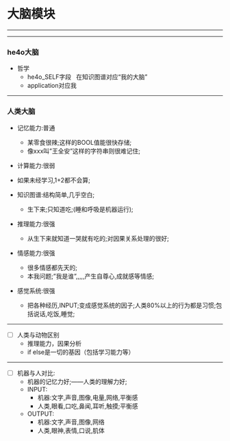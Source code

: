 # 大脑模块
***
***

### he4o大脑
- 哲学
	- he4o_SELF字段   在知识图谱对应“我的大脑”
	- application对应我

	

***

### 人类大脑

- 记忆能力:普通
	- 某零食很辣;这样的BOOL值能很快存储;
	- 像xxx叫”王全安”这样的字符串则很难记住;

- 计算能力:很弱
- 	如果未经学习,1+2都不会算;

- 知识图谱:结构简单,几乎空白;
	- 生下来;只知道吃;(睡和呼吸是机器运行);

- 推理能力:很强
	- 从生下来就知道一哭就有吃的;对因果关系处理的很好;

- 情感能力:很强
	- 很多情感都先天的;
	- 本我问题;”我是谁”,,,,,产生自尊心,成就感等情感;

- 感觉系统:很强
	- 把各种经历,INPUT;变成感觉系统的因子;人类80%以上的行为都是习惯;包括说话,吃饭,睡觉;

***

- [ ] 人类与动物区别
	- 推理能力，因果分析
	- if else是一切的基因（包括学习能力等）


*** 

- [ ] 机器与人对比:
	- 机器的记忆力好;——人类的理解力好;
	- INPUT:
		- 机器:文字,声音,图像,电量,网络,平衡感
		- 人类,眼看,口吃,鼻闻,耳听,触摸;平衡感
	- OUTPUT:
		- 机器:文字,声音,图像,网络
		- 人类,眼神,表情,口说,肌体

